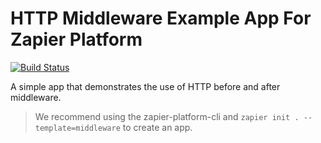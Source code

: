 # HTTP Middleware Example App For Zapier Platform

[![Build Status](https://travis-ci.org/zapier/zapier-platform-example-app-middleware.svg?branch=master)](https://travis-ci.org/zapier/zapier-platform-example-app-middleware)

A simple app that demonstrates the use of HTTP before and after middleware.

> We recommend using the zapier-platform-cli and `zapier init . --template=middleware` to create an app.
